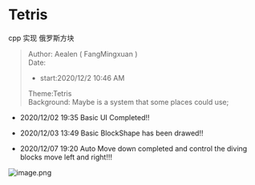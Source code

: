 # Tetris
cpp 实现 俄罗斯方块



>Author: Aealen ( FangMingxuan )<br>
>Date:
>
>- start:2020/12/2 10:46 AM
>
>Theme:Tetris
><br>Background: Maybe is a system that some places could use;

- 2020/12/02 19:35  Basic UI Completed!!

- 2020/12/03 13:49  Basic BlockShape has been drawed!!

- 2020/12/07 19:20  Auto Move down completed and control the diving blocks move left and right!!!

  
![image.png](https://s2.loli.net/2022/09/02/3QNItRmsAfwKiGu.png)
